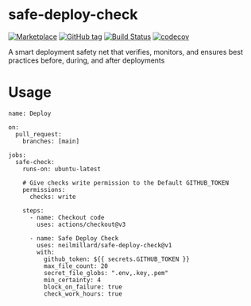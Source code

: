 # safe-deploy-check
[![Marketplace](https://img.shields.io/badge/GitHub%20Action-marketplace-blue?logo=github&logoColor=white)](https://github.com/marketplace/actions/safe-deploy-check)
[![GitHub tag](https://img.shields.io/github/v/tag/neilmillard/safe-deploy-check?label=version)](https://github.com/neilmillard/safe-deploy-check/tags)
[![Build Status](https://github.com/neilmillard/safe-deploy-check/actions/workflows/docker-build-push.yml/badge.svg)](https://github.com/neilmillard/safe-deploy-check/actions/workflows/test.yml)
[![codecov](https://codecov.io/gh/neilmillard/safe-deploy-check/branch/main/graph/badge.svg)](https://codecov.io/gh/neilmillard/safe-deploy-check)

A smart deployment safety net that verifies, monitors, and ensures best practices before, during, and after deployments

# Usage

```
name: Deploy

on:
  pull_request:
    branches: [main]

jobs:
  safe-check:
    runs-on: ubuntu-latest
    
    # Give checks write permission to the Default GITHUB_TOKEN
    permissions:
      checks: write
    
    steps:
      - name: Checkout code
        uses: actions/checkout@v3

      - name: Safe Deploy Check
        uses: neilmillard/safe-deploy-check@v1
        with:
          github_token: ${{ secrets.GITHUB_TOKEN }}
          max_file_count: 20
          secret_file_globs: ".env,.key,.pem"
          min_certainty: 4
          block_on_failure: true
          check_work_hours: true
```
